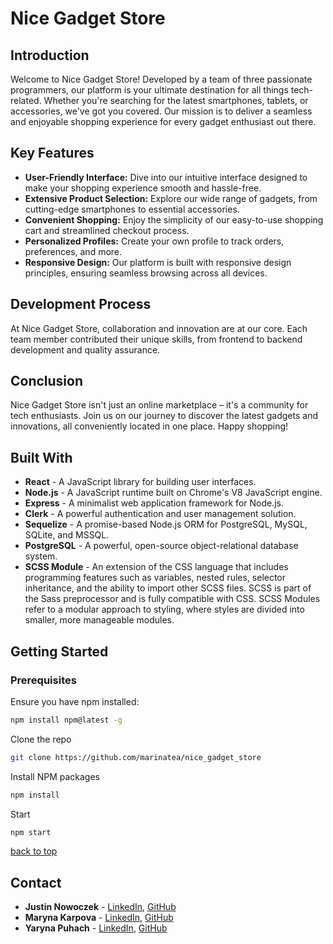 # Nice Gadget Store
<!-- back to top -->
## Introduction
Welcome to Nice Gadget Store! Developed by a team of three passionate programmers, our platform is your ultimate destination for all things tech-related. Whether you're searching for the latest smartphones, tablets, or accessories, we've got you covered. Our mission is to deliver a seamless and enjoyable shopping experience for every gadget enthusiast out there.

## Key Features
- **User-Friendly Interface:** Dive into our intuitive interface designed to make your shopping experience smooth and hassle-free.
- **Extensive Product Selection:** Explore our wide range of gadgets, from cutting-edge smartphones to essential accessories.
- **Convenient Shopping:** Enjoy the simplicity of our easy-to-use shopping cart and streamlined checkout process.
- **Personalized Profiles:** Create your own profile to track orders, preferences, and more.
- **Responsive Design:** Our platform is built with responsive design principles, ensuring seamless browsing across all devices.

## Development Process
At Nice Gadget Store, collaboration and innovation are at our core. Each team member contributed their unique skills, from frontend to backend development and quality assurance.

## Conclusion
Nice Gadget Store isn't just an online marketplace – it's a community for tech enthusiasts. Join us on our journey to discover the latest gadgets and innovations, all conveniently located in one place. Happy shopping!

## Built With
- **React** - A JavaScript library for building user interfaces.
- **Node.js** - A JavaScript runtime built on Chrome's V8 JavaScript engine.
- **Express** - A minimalist web application framework for Node.js.
- **Clerk** - A powerful authentication and user management solution.
- **Sequelize** - A promise-based Node.js ORM for PostgreSQL, MySQL, SQLite, and MSSQL.
- **PostgreSQL** - A powerful, open-source object-relational database system.
- **SCSS Module** - An extension of the CSS language that includes programming features such as variables, nested rules, selector inheritance, and the ability to import other SCSS files. SCSS is part of the Sass preprocessor and is fully compatible with CSS. SCSS Modules refer to a modular approach to styling, where styles are divided into smaller, more manageable modules.

## Getting Started
### Prerequisites
Ensure you have npm installed:
```bash
npm install npm@latest -g
```
Clone the repo

```bash
git clone https://github.com/marinatea/nice_gadget_store
```
Install NPM packages

```bash
npm install
```
Start
```bash
npm start
```
[back to top](#back-to-top)

## Contact
- **Justin Nowoczek** - [LinkedIn](https://www.linkedin.com/in/justin-nowoczek-998749306/), [GitHub](https://github.com/JustinNowoczek)
- **Maryna Karpova** - [LinkedIn](https://www.linkedin.com/in/maryna-karpova/), [GitHub](https://github.com/marinatea)
- **Yaryna Puhach** - [LinkedIn](https://www.linkedin.com/in/yaryna-puhach-029023269/), [GitHub](https://github.com/YarynaPuhach)

